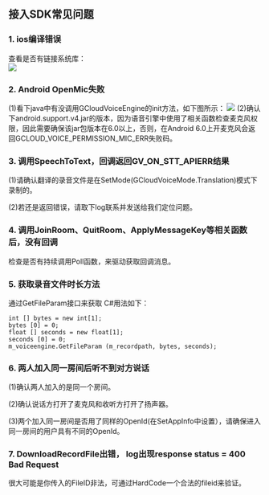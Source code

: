 ## 接入SDK常见问题
### 1. ios编译错误
查看是否有链接系统库：  
![](http://imgcache.tcecqpoc.fsphere.cn/image/mc.qcloudimg.com/static/img/a6b6942b66e94582145b89b224ce6f5f/faq.jpg)

### 2. Android OpenMic失败

(1)看下java中有没调用GCloudVoiceEngine的init方法，如下图所示： 
![](http://imgcache.tcecqpoc.fsphere.cn/image/mc.qcloudimg.com/static/img/bdea05411bb37424592d69a76dc595e7/dc8f3e667738b047bf2cf777f5d209a4.jpg)
(2)确认下android.support.v4.jar的版本，因为语音引擎中使用了相关函数检查麦克风权限，因此需要确保该jar包版本在6.0以上，否则，在Android 6.0上开麦克风会返回GCLOUD_VOICE_PERMISSION_MIC_ERR失败码。
### 3. 调用SpeechToText，回调返回GV_ON_STT_APIERR结果

(1)请确认翻译的录音文件是在SetMode(GCloudVoiceMode.Translation)模式下录制的。

(2)若还是返回错误，请取下log联系并发送给我们定位问题。

### 4. 调用JoinRoom、QuitRoom、ApplyMessageKey等相关函数后，没有回调

检查是否有持续调用Poll函数，来驱动获取回调消息。

### 5. 获取录音文件时长方法

通过GetFileParam接口来获取 C#用法如下：

    int [] bytes = new int[1];
    bytes [0] = 0;
    float [] seconds = new float[1];
    seconds [0] = 0;
    m_voiceengine.GetFileParam (m_recordpath, bytes, seconds);
### 6. 两人加入同一房间后听不到对方说话

(1)确认两人加入的是同一个房间。

(2)确认说话方打开了麦克风和收听方打开了扬声器。

(3)两个加入同一房间是否用了同样的OpenId(在SetAppInfo中设置），请确保进入同一房间的用户具有不同的OpenId。

### 7. DownloadRecordFile出错， log出现response status = 400 Bad Request

很大可能是你传入的FileID非法，可通过HardCode一个合法的fileid来验证。

